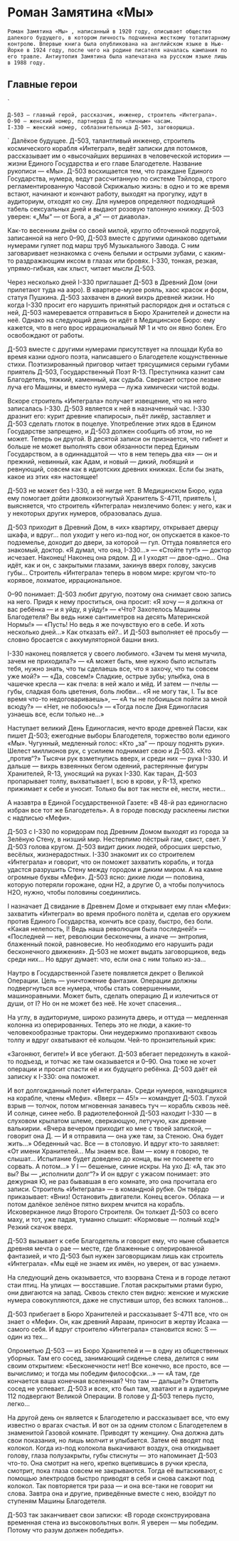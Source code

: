 # Роман Замятина «Мы»
`
Роман Замятина «Мы» , написанный в 1920 году, описывает общество далекого будущего, в котором личность подчинена жесткому тоталитарному контролю. Впервые книга была опубликована на английском языке в Нью-Йорке в 1924 году, после чего на родине писателя началась кампания по его травле. Антиутопия Замятина была напечатана на русском языке лишь в 1988 году.
`
## Главные герои
`

    Д-503 – главный герой, рассказчик, инженер, строитель «Интеграла».
    О-90 – женский номер, партнерша Д по «личным» часам.
    I-330 – женский номер, соблазнительница Д-503, заговорщица.
`
Далёкое будущее. Д-503, талантливый инженер, строитель космического корабля «Интеграл», ведёт записки для потомков, рассказывает им о «высочайших вершинах в человеческой истории» — жизни Единого Государства и его главе Благодетеле. Название рукописи — «Мы». Д-503 восхищается тем, что граждане Единого Государства, нумера, ведут рассчитанную по системе Тэйлора, строго регламентированную Часовой Скрижалью жизнь: в одно и то же время встают, начинают и кончают работу, выходят на прогулку, идут в аудиториум, отходят ко сну. Для нумеров определяют подходящий табель сексуальных дней и выдают розовую талонную книжку. Д-503 уверен: «„Мы“ — от Бога, а „я“ — от диавола».

Как-то весенним днём со своей милой, кругло обточенной подругой, записанной на него 0–90, Д-503 вместе с другими одинаково одетыми нумерами гуляет под марш труб Музыкального Завода. С ним заговаривает незнакомка с очень белыми и острыми зубами, с каким-то раздражающим иксом в глазах или бровях. I-330, тонкая, резкая, упрямо-гибкая, как хлыст, читает мысли Д-503.

Через несколько дней I-330 приглашает Д-503 в Древний Дом (они прилетают туда на аэро). В квартире-музее рояль, хаос красок и форм, статуя Пушкина. Д-503 захвачен в дикий вихрь древней жизни. Но когда I-330 просит его нарушить принятый распорядок дня и остаться с ней, Д-503 намеревается отправиться в Бюро Хранителей и донести на неё. Однако на следующий день он идёт в Медицинское Бюро: ему кажется, что в него врос иррациональный № 1 и что он явно болен. Его освобождают от работы.

Д-503 вместе с другими нумерами присутствует на площади Куба во время казни одного поэта, написавшего о Благодетеле кощунственные стихи. Поэтизированный приговор читает трясущимися серыми губами приятель Д-503, Государственный Поэт R-13. Преступника казнит сам Благодетель, тяжкий, каменный, как судьба. Сверкает острое лезвие луча его Машины, и вместо нумера — лужа химически чистой воды.

Вскоре строитель «Интеграла» получает извещение, что на него записалась I-330. Д-503 является к ней в назначенный час. I-330 дразнит его: курит древние «папиросы», пьёт ликёр, заставляет и Д-503 сделать глоток в поцелуе. Употребление этих ядов в Едином Государстве запрещено, и Д-503 должен сообщить об этом, но не может. Теперь он другой. В десятой записи он признается, что гибнет и больше не может выполнять свои обязанности перед Единым Государством, а в одиннадцатой — что в нем теперь два «я» — он и прежний, невинный, как Адам, и новый — дикий, любящий и ревнующий, совсем как в идиотских древних книжках. Если бы знать, какое из этих «я» настоящее!

Д-503 не может без I-330, а её нигде нет. В Медицинском Бюро, куда ему помогает дойти двоякоизогнутый Хранитель S-4711, приятель I, выясняется, что строитель «Интеграла» неизлечимо болен: у него, как и у некоторых других нумеров, образовалась душа.

Д-503 приходит в Древний Дом, в «их» квартиру, открывает дверцу шкафа, и вдруг... пол уходит у него из-под ног, он опускается в какое-то подземелье, доходит до двери, за которой — гул. Оттуда появляется его знакомый, доктор. «Я думал, что она, I-330...» — «Стойте тут!» — доктор исчезает. Наконец! Наконец она рядом. Д и I уходят — двое-одно... Она идёт, как и он, с закрытыми глазами, закинув вверх голову, закусив губы... Строитель «Интеграла» теперь в новом мире: кругом что-то корявое, лохматое, иррациональное.

0–90 понимает: Д-503 любит другую, поэтому она снимает свою запись на него. Придя к нему проститься, она просит: «Я хочу — я должна от вас ребёнка — и я уйду, я уйду!» — «Что? Захотелось Машины Благодетеля? Вы ведь ниже сантиметров на десять Материнской Нормы!» — «Пусть! Но ведь я же почувствую его в себе. И хоть несколько дней...» Как отказать ей?.. И Д-503 выполняет её просьбу — словно бросается с аккумуляторной башни вниз.

I-330 наконец появляется у своего любимого. «Зачем ты меня мучила, зачем не приходила?» — «А может быть, мне нужно было испытать тебя, нужно знать, что ты сделаешь все, что я захочу, что ты совсем уже мой?» — «Да, совсем!» Сладкие, острые зубы; улыбка, она в чашечке кресла — как пчела: в ней жало и мёд. И затем — пчелы — губы, сладкая боль цветения, боль любви... «Я не могу так, I. Ты все время что-то недоговариваешь», — «А ты не побоишься пойти за мной всюду?» — «Нет, не побоюсь!» — «Тогда после Дня Единогласия узнаешь все, если только не...»

Наступает великий День Единогласия, нечто вроде древней Пасхи, как пишет Д-503; ежегодные выборы Благодетеля, торжество воли единого «Мы». Чугунный, медленный голос: «Кто „за“ — прошу поднять руки». Шелест миллионов рук, с усилием поднимает свою и Д-503. «Кто „против“?» Тысячи рук взметнулись вверх, и среди них — рука I-330. И дальше — вихрь взвеянных бегом одеяний, растерянные фигуры Хранителей, R-13, уносящий на руках I-330. Как таран, Д-503 пропарывает толпу, выхватывает I, всю в крови, у R-13, крепко прижимает к себе и уносит. Только бы вот так нести её, нести, нести...

А назавтра в Единой Государственной Газете: «В 48-й раз единогласно избран все тот же Благодетель». А в городе повсюду расклеены листки с надписью «Мефи».

Д-503 с I-330 по коридорам под Древним Домом выходят из города за Зелёную Стену, в низший мир. Нестерпимо пёстрый гам, свист, свет. У Д-503 голова кругом. Д-503 видит диких людей, обросших шерстью, весёлых, жизнерадостных. I-330 знакомит их со строителем «Интеграла» и говорит, что он поможет захватить корабль, и тогда удастся разрушить Стену между городом и диким миром. А на камне огромные буквы «Мефи». Д-503 ясно: дикие люди — половина, которую потеряли горожане, одни Н2, а другие О, а чтобы получилось Н2О, нужно, чтобы половины соединились.

I назначает Д свидание в Древнем Доме и открывает ему план «Мефи»: захватить «Интеграл» во время пробного полёта и, сделав его оружием против Единого Государства, кончить все сразу, быстро, без боли. «Какая нелепость, I! Ведь наша революция была последней!» — «Последней — нет, революции бесконечны, а иначе — энтропия, блаженный покой, равновесие. Но необходимо его нарушить ради бесконечного движения». Д-503 не может выдать заговорщиков, ведь среди них... Но вдруг думает: что, если она с ним только из-за...

Наутро в Государственной Газете появляется декрет о Великой Операции. Цель — уничтожение фантазии. Операции должны подвергнуться все нумера, чтобы стать совершенными, машиноравными. Может быть, сделать операцию Д и излечиться от души, от I? Но он не может без неё. Не хочет спасения...

На углу, в аудиториуме, широко разинута дверь, и оттуда — медленная колонна из оперированных. Теперь это не люди, а какие-то человекообразные тракторы. Они неудержимо пропахивают сквозь толпу и вдруг охватывают её кольцом. Чей-то пронзительный крик:

«Загоняют, бегите!» И все убегают. Д-503 вбегает передохнуть в какой-то подъезд, и тотчас же там оказывается и 0–90. Она тоже не хочет операции и просит спасти её и их будущего ребёнка. Д-503 даёт ей записку к I-330: она поможет.

И вот долгожданный полет «Интеграла». Среди нумеров, находящихся на корабле, члены «Мефи». «Вверх — 45!» — командует Д-503. Глухой взрыв — толчок, потом мгновенная занавесь туч — корабль сквозь неё. И солнце, синее небо. В радиотелефонной Д-503 находит I-330 — в слуховом крылатом шлеме, сверкающую, летучую, как древние валькирии. «Вчера вечером приходит ко мне с твоей запиской, — говорит она Д. — И я отправила — она уже там, за Стеною. Она будет жить...» Обеденный час. Все — в столовую. И вдруг кто-то заявляет: «От имени Хранителей... Мы знаем все. Вам — кому я говорю, те слышат... Испытание будет доведено до конца, вы не посмеете его сорвать. А потом...» У I — бешеные, синие искры. На ухо Д: «А, так это вы? Вы — „исполнили долг“?» И он вдруг с ужасом понимает: это дежурная Ю, не раз бывавшая в его комнате, это она прочитала его записи. Строитель «Интеграла» — в командной рубке. Он твёрдо приказывает: «Вниз! Остановить двигатели. Конец всего». Облака — и потом далёкое зелёное пятно вихрем мчится на корабль. Исковерканное лицо Второго Строителя. Он толкает Д-503 со всего маху, и тот, уже падая, туманно слышит: «Кормовые — полный ход!» Резкий скачок вверх.

Д-503 вызывает к себе Благодетель и говорит ему, что ныне сбывается древняя мечта о рае — месте, где блаженные с оперированной фантазией, и что Д-503 был нужен заговорщикам лишь как строитель «Интеграла». «Мы ещё не знаем их имён, но уверен, от вас узнаем».

На следующий день оказывается, что взорвана Стена и в городе летают стаи птиц. На улицах — восставшие. Глотая раскрытыми ртами бурю, они двигаются на запад. Сквозь стекло стен видно: женские и мужские нумера совокупляются, даже не спустивши штор, без всяких талонов...

Д-503 прибегает в Бюро Хранителей и рассказывает S-4711 все, что он знает о «Мефи». Он, как древний Авраам, приносит в жертву Исаака — самого себя. И вдруг строителю «Интеграла» становится ясно: S — один из тех...

Опрометью Д-503 — из Бюро Хранителей и — в одну из общественных уборных. Там его сосед, занимающий сиденье слева, делится с ним своим открытием: «Бесконечности нет! Все конечно, все просто, все — вычислимо; и тогда мы победим философски...» — «А там, где кончается ваша конечная вселенная? Что там — дальше?» Ответить сосед не успевает. Д-503 и всех, кто был там, хватают и в аудиториуме 112 подвергают Великой Операции. В голове у Д-503 теперь пусто, легко...

На другой день он является к Благодетелю и рассказывает все, что ему известно о врагах счастья. И вот он за одним столом с Благодетелем в знаменитой Газовой комнате. Приводят ту женщину. Она должна дать свои показания, но лишь молчит и улыбается. Затем её вводят под колокол. Когда из-под колокола выкачивают воздух, она откидывает голову, глаза полузакрыты, губы стиснуты — это напоминает Д-503 что-то. Она смотрит на него, крепко вцепившись в ручки кресла, смотрит, пока глаза совсем не закрываются. Тогда её вытаскивают, с помощью электродов быстро приводят в себя и снова сажают под колокол. Так повторяется три раза — и она все-таки не говорит ни слова. Завтра она и другие, приведённые вместе с нею, взойдут по ступеням Машины Благодетеля.

Д-503 так заканчивает свои записки: «В городе сконструирована временная стена из высоковольтных волн. Я уверен — мы победим. Потому что разум должен победить».
